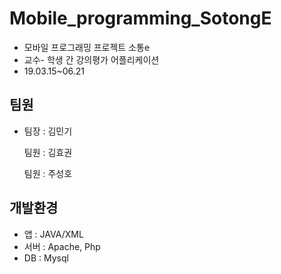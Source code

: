 #  Mobile_programming_SotongE
- 모바일 프로그래밍 프로젝트 소통e
- 교수- 학생 간 강의평가 어플리케이션
- 19.03.15~06.21

## 팀원
- 팀장 : 김민기 

  팀원 : 김효권
  
  팀원 : 주성호

## 개발환경
- 앱 : JAVA/XML
- 서버 : Apache, Php
- DB : Mysql

